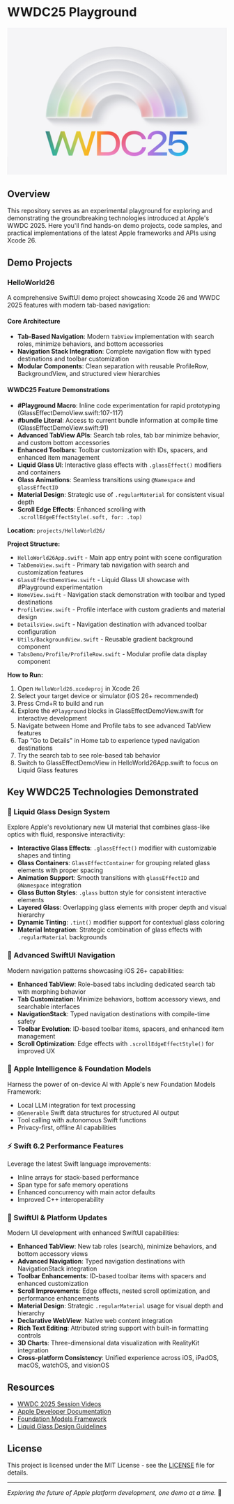 # WWDC25 Playground

![WWDC25 Logo](images/wwdc1.jpg)

## Overview

This repository serves as an experimental playground for exploring and demonstrating the groundbreaking technologies introduced at Apple's WWDC 2025. Here you'll find hands-on demo projects, code samples, and practical implementations of the latest Apple frameworks and APIs using Xcode 26.

## Demo Projects

### HelloWorld26
A comprehensive SwiftUI demo project showcasing Xcode 26 and WWDC 2025 features with modern tab-based navigation:

#### Core Architecture
- **Tab-Based Navigation**: Modern `TabView` implementation with search roles, minimize behaviors, and bottom accessories
- **Navigation Stack Integration**: Complete navigation flow with typed destinations and toolbar customization
- **Modular Components**: Clean separation with reusable ProfileRow, BackgroundView, and structured view hierarchies

#### WWDC25 Feature Demonstrations
- **#Playground Macro**: Inline code experimentation for rapid prototyping (GlassEffectDemoView.swift:107-117)
- **#bundle Literal**: Access to current bundle information at compile time (GlassEffectDemoView.swift:91)
- **Advanced TabView APIs**: Search tab roles, tab bar minimize behavior, and custom bottom accessories
- **Enhanced Toolbars**: Toolbar customization with IDs, spacers, and enhanced item management
- **Liquid Glass UI**: Interactive glass effects with `.glassEffect()` modifiers and containers
- **Glass Animations**: Seamless transitions using `@Namespace` and `glassEffectID`
- **Material Design**: Strategic use of `.regularMaterial` for consistent visual depth
- **Scroll Edge Effects**: Enhanced scrolling with `.scrollEdgeEffectStyle(.soft, for: .top)`

**Location:** `projects/HelloWorld26/`

**Project Structure:**
- `HelloWorld26App.swift` - Main app entry point with scene configuration
- `TabDemoView.swift` - Primary tab navigation with search and customization features
- `GlassEffectDemoView.swift` - Liquid Glass UI showcase with #Playground experimentation
- `HomeView.swift` - Navigation stack demonstration with toolbar and typed destinations
- `ProfileView.swift` - Profile interface with custom gradients and material design
- `DetailsView.swift` - Navigation destination with advanced toolbar configuration
- `Utils/BackgroundView.swift` - Reusable gradient background component
- `TabsDemo/Profile/ProfileRow.swift` - Modular profile data display component

**How to Run:**
1. Open `HelloWorld26.xcodeproj` in Xcode 26
2. Select your target device or simulator (iOS 26+ recommended)
3. Press Cmd+R to build and run
4. Explore the `#Playground` blocks in GlassEffectDemoView.swift for interactive development
5. Navigate between Home and Profile tabs to see advanced TabView features
6. Tap "Go to Details" in Home tab to experience typed navigation destinations
7. Try the search tab to see role-based tab behavior
8. Switch to GlassEffectDemoView in HelloWorld26App.swift to focus on Liquid Glass features

## Key WWDC25 Technologies Demonstrated

### 🎨 Liquid Glass Design System
Explore Apple's revolutionary new UI material that combines glass-like optics with fluid, responsive interactivity:
- **Interactive Glass Effects**: `.glassEffect()` modifier with customizable shapes and tinting
- **Glass Containers**: `GlassEffectContainer` for grouping related glass elements with proper spacing
- **Animation Support**: Smooth transitions with `glassEffectID` and `@Namespace` integration
- **Glass Button Styles**: `.glass` button style for consistent interactive elements
- **Layered Glass**: Overlapping glass elements with proper depth and visual hierarchy
- **Dynamic Tinting**: `.tint()` modifier support for contextual glass coloring
- **Material Integration**: Strategic combination of glass effects with `.regularMaterial` backgrounds

### 📱 Advanced SwiftUI Navigation
Modern navigation patterns showcasing iOS 26+ capabilities:
- **Enhanced TabView**: Role-based tabs including dedicated search tab with morphing behavior
- **Tab Customization**: Minimize behaviors, bottom accessory views, and searchable interfaces
- **NavigationStack**: Typed navigation destinations with compile-time safety
- **Toolbar Evolution**: ID-based toolbar items, spacers, and enhanced item management
- **Scroll Optimization**: Edge effects with `.scrollEdgeEffectStyle()` for improved UX

### 🧠 Apple Intelligence & Foundation Models
Harness the power of on-device AI with Apple's new Foundation Models Framework:
- Local LLM integration for text processing
- `@Generable` Swift data structures for structured AI output
- Tool calling with autonomous Swift functions
- Privacy-first, offline AI capabilities

### ⚡ Swift 6.2 Performance Features
Leverage the latest Swift language improvements:
- Inline arrays for stack-based performance
- Span type for safe memory operations
- Enhanced concurrency with main actor defaults
- Improved C++ interoperability

### 📱 SwiftUI & Platform Updates
Modern UI development with enhanced SwiftUI capabilities:
- **Enhanced TabView**: New tab roles (search), minimize behaviors, and bottom accessory views
- **Advanced Navigation**: Typed navigation destinations with NavigationStack integration
- **Toolbar Enhancements**: ID-based toolbar items with spacers and enhanced customization
- **Scroll Improvements**: Edge effects, nested scroll optimization, and performance enhancements
- **Material Design**: Strategic `.regularMaterial` usage for visual depth and hierarchy
- **Declarative WebView**: Native web content integration
- **Rich Text Editing**: Attributed string support with built-in formatting controls
- **3D Charts**: Three-dimensional data visualization with RealityKit integration
- **Cross-platform Consistency**: Unified experience across iOS, iPadOS, macOS, watchOS, and visionOS

## Resources

- [WWDC 2025 Session Videos](https://developer.apple.com/videos/wwdc2025/)
- [Apple Developer Documentation](https://developer.apple.com/documentation/)
- [Foundation Models Framework](https://developer.apple.com/documentation/foundationmodels)
- [Liquid Glass Design Guidelines](https://developer.apple.com/design/human-interface-guidelines/)

## License

This project is licensed under the MIT License - see the [LICENSE](LICENSE) file for details.

---

*Exploring the future of Apple platform development, one demo at a time.* 🚀
